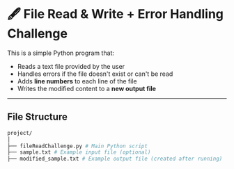 # 🖋️ File Read & Write + Error Handling Challenge

This is a simple Python program that:

-  Reads a text file provided by the user  
-  Handles errors if the file doesn't exist or can't be read  
-  Adds **line numbers** to each line of the file  
-  Writes the modified content to a **new output file**

---

##  File Structure
```bash
project/
│
├── fileReadChallenge.py # Main Python script
├── sample.txt # Example input file (optional)
├── modified_sample.txt # Example output file (created after running)
```
